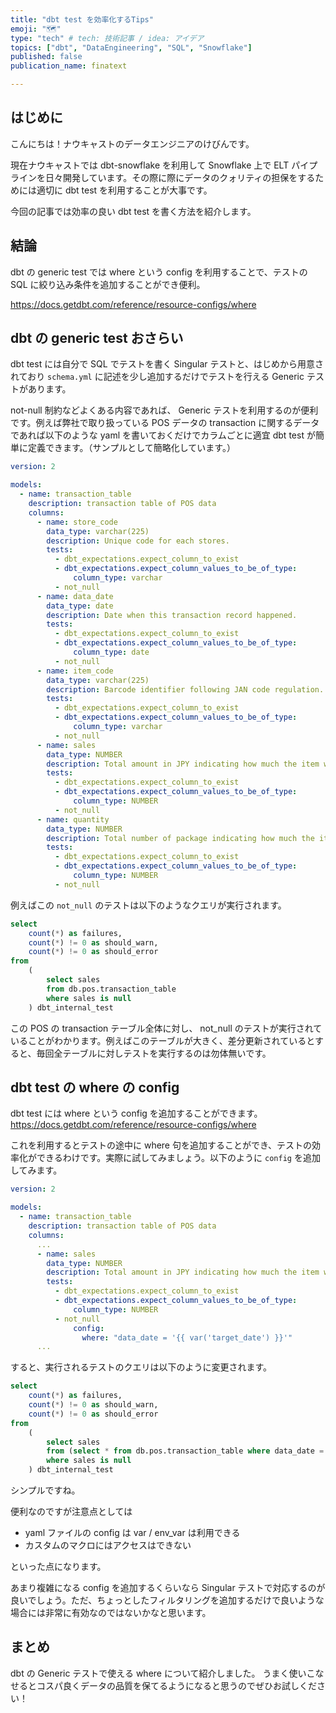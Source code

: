 ```yaml
---
title: "dbt test を効率化するTips"
emoji: "🗺️"
type: "tech" # tech: 技術記事 / idea: アイデア
topics: ["dbt", "DataEngineering", "SQL", "Snowflake"]
published: false
publication_name: finatext

---
```


## はじめに

こんにちは！ナウキャストのデータエンジニアのけびんです。

現在ナウキャストでは dbt-snowflake を利用して Snowflake 上で ELT パイプラインを日々開発しています。その際に際にデータのクォリティの担保をするためには適切に dbt test を利用することが大事です。

今回の記事では効率の良い dbt test を書く方法を紹介します。


## 結論

dbt の generic test では where という config を利用することで、テストの SQL に絞り込み条件を追加することができ便利。

https://docs.getdbt.com/reference/resource-configs/where


## dbt の generic test おさらい

dbt test には自分で SQL でテストを書く Singular テストと、はじめから用意されており `schema.yml` に記述を少し追加するだけでテストを行える Generic テストがあります。

not-null 制約などよくある内容であれば、 Generic テストを利用するのが便利です。例えば弊社で取り扱っている POS データの transaction に関するデータであれば以下のような yaml を書いておくだけでカラムごとに適宜 dbt test が簡単に定義できます。（サンプルとして簡略化しています。）


```models/_schema.yml
version: 2

models:
  - name: transaction_table
    description: transaction table of POS data
    columns:
      - name: store_code
        data_type: varchar(225)
        description: Unique code for each stores.
        tests:
          - dbt_expectations.expect_column_to_exist
          - dbt_expectations.expect_column_values_to_be_of_type:
              column_type: varchar
          - not_null
      - name: data_date
        data_type: date
        description: Date when this transaction record happened.
        tests:
          - dbt_expectations.expect_column_to_exist
          - dbt_expectations.expect_column_values_to_be_of_type:
              column_type: date
          - not_null
      - name: item_code
        data_type: varchar(225)
        description: Barcode identifier following JAN code regulation.
        tests:
          - dbt_expectations.expect_column_to_exist
          - dbt_expectations.expect_column_values_to_be_of_type:
              column_type: varchar
          - not_null
      - name: sales
        data_type: NUMBER
        description: Total amount in JPY indicating how much the item was sold at the date.
        tests:
          - dbt_expectations.expect_column_to_exist
          - dbt_expectations.expect_column_values_to_be_of_type:
              column_type: NUMBER
          - not_null
      - name: quantity
        data_type: NUMBER
        description: Total number of package indicating how much the item was sold at the date.
        tests:
          - dbt_expectations.expect_column_to_exist
          - dbt_expectations.expect_column_values_to_be_of_type:
              column_type: NUMBER
          - not_null
```

例えばこの `not_null` のテストは以下のようなクエリが実行されます。

```sql
select
    count(*) as failures,
    count(*) != 0 as should_warn,
    count(*) != 0 as should_error
from
    (
        select sales
        from db.pos.transaction_table
        where sales is null
    ) dbt_internal_test
```

この POS の transaction テーブル全体に対し、 not_null のテストが実行されていることがわかります。例えばこのテーブルが大きく、差分更新されているとすると、毎回全テーブルに対しテストを実行するのは勿体無いです。



## dbt test の where の config

dbt test には where という config を追加することができます。
https://docs.getdbt.com/reference/resource-configs/where

これを利用するとテストの途中に where 句を追加することができ、テストの効率化ができるわけです。実際に試してみましょう。以下のように `config` を追加してみます。

```models/_schema.yml
version: 2

models:
  - name: transaction_table
    description: transaction table of POS data
    columns:
      ...
      - name: sales
        data_type: NUMBER
        description: Total amount in JPY indicating how much the item was sold at the date.
        tests:
          - dbt_expectations.expect_column_to_exist
          - dbt_expectations.expect_column_values_to_be_of_type:
              column_type: NUMBER
          - not_null
              config:
                where: "data_date = '{{ var('target_date') }}'"
      ...
```

すると、実行されるテストのクエリは以下のように変更されます。

```sql
select
    count(*) as failures,
    count(*) != 0 as should_warn,
    count(*) != 0 as should_error
from
    (
        select sales
        from (select * from db.pos.transaction_table where data_date = '2025-02-01') dbt_subquery -- ここが変更される
        where sales is null
    ) dbt_internal_test
```

シンプルですね。


便利なのですが注意点としては

* yaml ファイルの config は var / env_var は利用できる
* カスタムのマクロにはアクセスはできない

といった点になります。

あまり複雑になる config を追加するくらいなら Singular テストで対応するのが良いでしょう。ただ、ちょっとしたフィルタリングを追加するだけで良いような場合には非常に有効なのではないかなと思います。



## まとめ

dbt の Generic テストで使える where について紹介しました。
うまく使いこなせるとコスパ良くデータの品質を保てるようになると思うのでぜひお試しください！